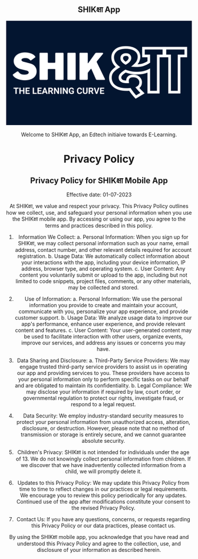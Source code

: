 <center>

## **SHIKक्षा App**

![SHIKक्षा_Logo](https://github.com/adinath-nikam/Shiksha-Documentation/blob/main/assets/images/shiksha_logo_landscape_dark.png)

<center>

Welcome to SHIKक्षा App, an Edtech initiaive towards E-Learning.


# Privacy Policy

## Privacy Policy for SHIKक्षा Mobile App

Effective date: 01-07-2023

At SHIKक्षा, we value and respect your privacy. This Privacy Policy outlines how we collect, use, and safeguard your personal information when you use the SHIKक्षा mobile app. By accessing or using our app, you agree to the terms and practices described in this policy.

1.  Information We Collect: a. Personal Information: When you sign up for SHIKक्षा, we may collect personal information such as your name, email address, contact number, and other relevant details required for account registration. b. Usage Data: We automatically collect information about your interactions with the app, including your device information, IP address, browser type, and operating system. c. User Content: Any content you voluntarily submit or upload to the app, including but not limited to code snippets, project files, comments, or any other materials, may be collected and stored.
    
2.  Use of Information: a. Personal Information: We use the personal information you provide to create and maintain your account, communicate with you, personalize your app experience, and provide customer support. b. Usage Data: We analyze usage data to improve our app's performance, enhance user experience, and provide relevant content and features. c. User Content: Your user-generated content may be used to facilitate interaction with other users, organize events, improve our services, and address any issues or concerns you may have.
    
3.  Data Sharing and Disclosure: a. Third-Party Service Providers: We may engage trusted third-party service providers to assist us in operating our app and providing services to you. These providers have access to your personal information only to perform specific tasks on our behalf and are obligated to maintain its confidentiality. b. Legal Compliance: We may disclose your information if required by law, court order, or governmental regulation to protect our rights, investigate fraud, or respond to a legal request.
    
4.  Data Security: We employ industry-standard security measures to protect your personal information from unauthorized access, alteration, disclosure, or destruction. However, please note that no method of transmission or storage is entirely secure, and we cannot guarantee absolute security.
    
5.  Children's Privacy: SHIKक्षा is not intended for individuals under the age of 13. We do not knowingly collect personal information from children. If we discover that we have inadvertently collected information from a child, we will promptly delete it.
    
6.  Updates to this Privacy Policy: We may update this Privacy Policy from time to time to reflect changes in our practices or legal requirements. We encourage you to review this policy periodically for any updates. Continued use of the app after modifications constitute your consent to the revised Privacy Policy.
    
7.  Contact Us: If you have any questions, concerns, or requests regarding this Privacy Policy or our data practices, please contact us.
    

By using the SHIKक्षा mobile app, you acknowledge that you have read and understood this Privacy Policy and agree to the collection, use, and disclosure of your information as described herein.
